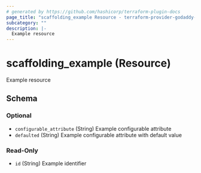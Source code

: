```yaml
---
# generated by https://github.com/hashicorp/terraform-plugin-docs
page_title: "scaffolding_example Resource - terraform-provider-godaddy-dns"
subcategory: ""
description: |-
  Example resource
---
```


# scaffolding_example (Resource)

Example resource



<!-- schema generated by tfplugindocs -->
## Schema

### Optional

- `configurable_attribute` (String) Example configurable attribute
- `defaulted` (String) Example configurable attribute with default value

### Read-Only

- `id` (String) Example identifier
